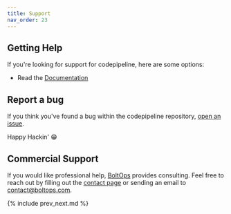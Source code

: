 ```yaml
---
title: Support
nav_order: 23
---
```


## Getting Help

If you're looking for support for codepipeline, here are some options:

* Read the [Documentation](http://https://codepipeline.org)

## Report a bug

If you think you've found a bug within the codepipeline repository, [open an issue](https://github.com/tongueroo/pipedream/issues/new/choose).

Happy Hackin' 😁

## Commercial Support

If you would like professional help, [BoltOps](https://www.boltops.com/) provides consulting. Feel free to reach out by filling out the [contact page](https://www.boltops.com/contact) or sending an email to contact@boltops.com.

{% include prev_next.md %}